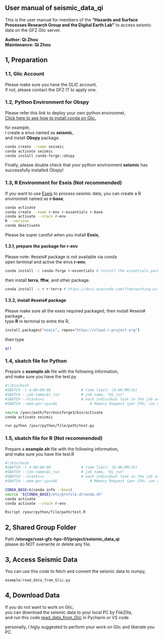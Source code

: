 ## User manual of seismic_data_qi
This is the user manual for members of the **“Hazards and Surface Processes Research Group and the Digital Earth Lab”** to access seismic data on the GFZ Glic server.

**Author: Qi Zhou** <br>
**Maintenance: Qi Zhou**

## 1, Preparation
### 1.1, Glic Account
Please make sure you have the GLIC account, <br>
if not, please contact the GFZ IT to apply one.

### 1.2, Python Environment for Obspy
Please refer this link to deploy your own python environmet, <br>
[Click here to see how to install conda on Glic](https://git-int.gfz-potsdam.de/hpc/user-manual/-/wikis/env#conda), <br>

for example, <br>
I create a envs named as **seismic**, <br>
and install **Obspy** package.
```sh
conda create --name seismic
conda activate seismic
conda install conda-forge::obspy
```

Finally, please double check that your python environment **seismic** has successfully installed Obspy! <br>

### 1.3, R Environment for Eseis (Not recommended)
If you want to use [Eseis](https://www.gfz-potsdam.de/en/section/geomorphology/projects/eseis) to process seismic data,
you can create a R environmet named as **r-base**, <br>
```bash
conda activate
conda create --name r-env r-essentials r-base
conda activate --stack r-env
R --version
conda deactivate
```
Please be super careful when you install **Eseis**,
#### 1.3.1, prepare the package for r-env
Please note: #eseis# package is not available via conda <br>
open terminal and active the envs **r-env**, <br>
```sh
conda install -c conda-forge r-essentials # install the essentials package
```
then install **terra**, **fftw**, and other package.
```sh
conda install -c r r-terra # https://docs.anaconda.com/free/working-with-conda/reference/r-language-pkg-docs/
```

#### 1.3.2, install #eseis# package
Please make sure all the eseis required packaged, then install #eseis# package , <br>
type **R** in terminal to entre the R, <br>

```sh
install.packages("eseis", repos="https://cloud.r-project.org")
```
then type
```sh
q()
```

### 1.4, sbatch file for Python
Prepare a **example.sh** file with the following information, <br>
and make sure you have the test.py
```sh
#!/bin/bash
#SBATCH -t 4-00:00:00              # time limit: (D-HH:MM:SS) 
#SBATCH --job-name=Qi_run          # job name, "Qi_run"
#SBATCH --ntasks=1                 # each individual task in the job array will have a single task associated with it
#SBATCH --mem-per-cpu=8G		       # Memory Request (per CPU; can use on GLIC)

source /your/path/for/miniforge3/bin/activate
conda activate seismic

run python /your/python/file/path/test.py
```

### 1.5, sbatch file for R (Not recommended)
Prepare a **example.sh** file with the following information, <br>
and make sure you have the test.R

```sh
#!/bin/bash
#SBATCH -t 4-00:00:00              # time limit: (D-HH:MM:SS) 
#SBATCH --job-name=Qi_run          # job name, "Qi_run"
#SBATCH --ntasks=1                 # each individual task in the job array will have a single task associated with it
#SBATCH --mem-per-cpu=8G		       # Memory Request (per CPU; can use on GLIC)

CONDA_BASE=$(conda info --base) 
source "${CONDA_BASE}/etc/profile.d/conda.sh"
conda activate 
conda activate --stack r-env

Rscript /your/python/file/path/test.R
```

## 2, Shared Group Folder
Path **/storage/vast-gfz-hpc-01/project/seismic_data_qi** <br>
please do NOT overwrite or delete any file.

## 3, Access Seismic Data
You can use this code to fetch and convert the seismic data to numpy,
```python
example/read_data_from_Glic.py
```

## 4, Download Data
If you do not want to work on Glic, <br>
you can download the seismic data to your local PC by FileZilla, <br>
and run this code [read_data_from_Glic](./example/read_data_from_Glic.py) in Pycharm or VS code

personally, I higly suggested to perform your work on Glic and liberate you PC.
